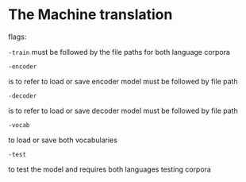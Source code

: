 # The Machine translation

flags:

`-train`
must be followed by the file paths for both language corpora

`-encoder`

is to refer to load or save encoder model 
must be followed by file path

`-decoder`

is to refer to load or save decoder model 
must be followed by file path  

`-vocab`

to load or save both vocabularies 

`-test`

to test the model and requires both languages testing corpora
